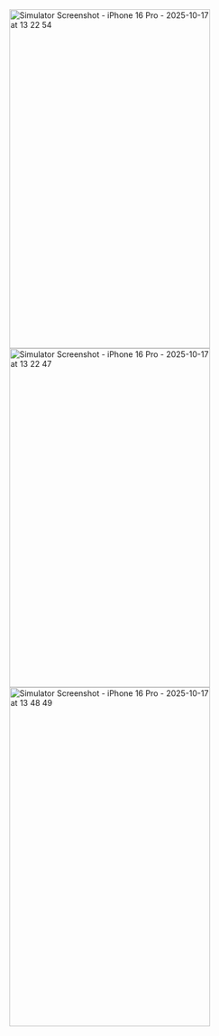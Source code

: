 

<img width="356" height="600" alt="Simulator Screenshot - iPhone 16 Pro - 2025-10-17 at 13 22 54" src="https://github.com/user-attachments/assets/8962a4f3-ef09-40e8-b933-31f27f68f023" />
<img width="356" height="600" alt="Simulator Screenshot - iPhone 16 Pro - 2025-10-17 at 13 22 47" src="https://github.com/user-attachments/assets/9d70adb4-6eb2-4aa2-8f50-c14cd2f1816d" />
<img width="356" height="600" alt="Simulator Screenshot - iPhone 16 Pro - 2025-10-17 at 13 48 49" src="https://github.com/user-attachments/assets/6d095e7a-3835-4dd2-8a59-a7a77b6a87af" />
